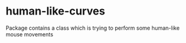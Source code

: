 # human-like-curves
Package contains a class which is trying to perform some human-like mouse movements
